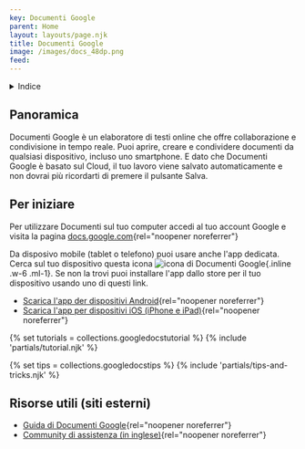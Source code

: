 ```yaml
---
key: Documenti Google
parent: Home
layout: layouts/page.njk
title: Documenti Google
image: /images/docs_48dp.png
feed:
---
```

<details>
<summary>
Indice
</summary>

<nav>

- [Panoramica](#panoramica)
- [Per iniziare](#per-iniziare)
{% if collections.googledocstutorial.length %}
- [Tutorial](#tutorial)
{% endif %}
{% if collections.googledocstips.length %}
- [Tips and tricks](#tips-and-tricks)
{% endif %}
- [Risorse utili](<#risorse-utili-(siti-esterni)>)

</nav>
</details>

## Panoramica

Documenti Google è un elaboratore di testi online che offre collaborazione e condivisione in tempo reale. Puoi aprire, creare e condividere documenti da qualsiasi dispositivo, incluso uno smartphone. E dato che Documenti Google è basato sul Cloud, il tuo lavoro viene salvato automaticamente e non dovrai più ricordarti di premere il pulsante Salva.

## Per iniziare

Per utilizzare Documenti sul tuo computer accedi al tuo account Google e visita la pagina [docs.google.com](https://docs.google.com){rel="noopener noreferrer"}

Da disposivo mobile (tablet o telefono) puoi usare anche l'app dedicata. Cerca sul tuo dispositivo questa icona ![icona di Documenti Google]({{image}}){.inline .w-6 .ml-1}. Se non la trovi puoi installare l'app dallo store per il tuo dispositivo usando uno di questi link.

- [Scarica l'app der dispositivi Android](https://play.google.com/store/apps/details?id=com.google.android.apps.docs.editors.docs){rel="noopener noreferrer"}
- [Scarica l'app per dispositivi iOS (iPhone e iPad)](https://itunes.apple.com/app/apple-store/id842842640){rel="noopener noreferrer"}

{% set tutorials = collections.googledocstutorial %}
{% include 'partials/tutorial.njk' %}

{% set tips = collections.googledocstips %}
{% include 'partials/tips-and-tricks.njk' %}

## Risorse utili (siti esterni)

- [Guida di Documenti Google](https://support.google.com/docs/topic/9046002){rel="noopener noreferrer"}
- [Community di assistenza (in inglese)](https://support.google.com/docs/community){rel="noopener noreferrer"}

